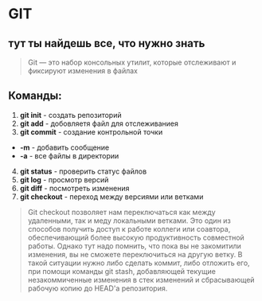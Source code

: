 ﻿# GIT #

## тут ты найдешь все, что нужно знать ##

>Git — это набор консольных утилит, которые отслеживают и фиксируют изменения в файлах

## Команды: ##
1.   **git init** - создать репозиторий 
2.   **git add** - добовляетя файл для отслеживаниея
3.  **git commit** - создание контрольной точки  
* **-m** - добавить сообщение 
* **-a** - все файлы в директории
4. **git status** - проверить статус файлов
5. **git log** - просмотр версий  
6. **git diff** - посмотреть изменения 
7. **git checkout** - переход между версиями или ветками
> Git checkout позволяет нам переключаться как между удаленными, так и меду локальными ветками. Это один из способов получить доступ к работе коллеги или соавтора, обеспечивающий более высокую продуктивность совместной работы. Однако тут надо помнить, что пока вы не закомитили изменения, вы не сможете переключиться на другую ветку. В такой ситуации нужно либо сделать коммит, либо отложить его, при помощи команды git stash, добавляющей текущие незакоммиченные изменения в стек изменений и сбрасывающей рабочую копию до HEAD'а репозитория.

